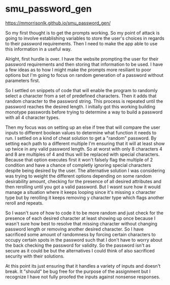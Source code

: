 # smu_password_gen

https://mmorrisonlk.github.io/smu_password_gen/

So my first thought is to get the prompts working. So my point of attack is going to involve establishing variables to store the user's choices in regards to their password requirements. Then I need to make the app able to use this information in a useful way.

Alright, first hurdle is over. I have the website prompting the user for their password requirements and then storing that information to be used. I have a few ideas as to how I might make the prompts more resiliant to poor options but I'm going to focus on random generation of a password without parameters first.

So I settled on snippets of code that will enable the program to randomly select a character from a set of predefined characters. Then it adds that random character to the password string. This process is repeated until the password reaches the desired length. I initially got this working building monotype passwords before trying to determine a way to build a password with all 4 character types.

Then my focus was on setting up an else if tree that will compare the user inputs to different boolean values to determine what function it needs to run. I settled on a kind of cheat solution to get a "random" password. By setting each path to a different multiple I'm ensuring that it will at least show up twice in any valid password length. So at worst with only 8 characters 4 and 8 are multiples of 4 and thus will be replaced with special characters. Because that option executes first it won't falsely flag the multiple of 2 condition and have a chance of completly ignoring special characters despite being desired by the user. The alternative solution I was considering was trying to weight the different options depending on some random desirability amount, checking for the presence of all desired attributes and then rerolling until you got a valid password. But I wasnt sure how it would manage a situation where it keeps looping since it's missing x character type but by rerolling it keeps removing y character type which flags another reroll and repeats.

So I wasn't sure of how to code it to be more random and just check for the presence of each desired character at least showing up once because I wasn't sure how best to resolve that missing character without changing password length or removing another desired character. So I have sacrificed some amount of randomness by forcing certain characters to occupy certain spots in the password such that I don't have to worry about the back checking the password for validity. So the password isn't as secure as it could be but the alternatives I could think of also sacrificed security with their solutions.

At this point its just ensuring that it handles a variety of inputs and doesn't break. It "should" be bug free for the purpose of the assignment but I recognize I have not fully proofed the inputs against nonsense responses. 